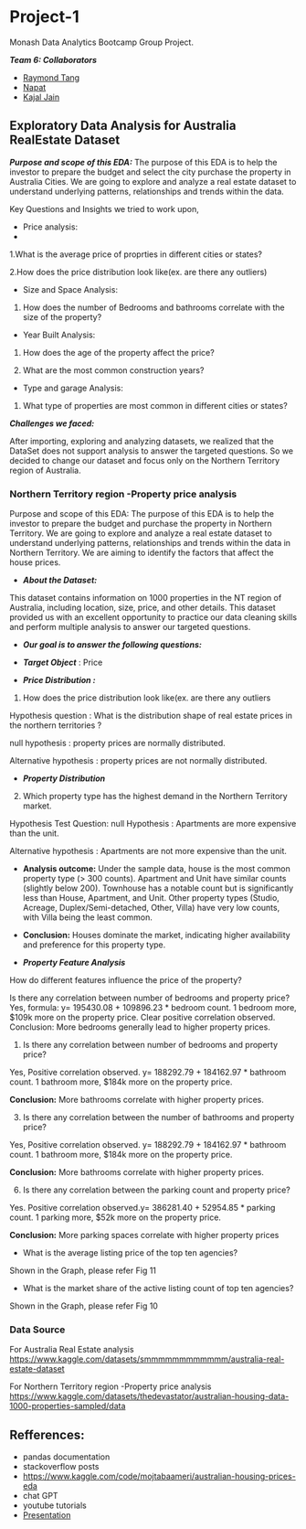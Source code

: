 # Project-1
Monash Data Analytics Bootcamp Group Project.

***Team 6: Collaborators***
+ [Raymond Tang](https://github.com/Raymond8837)
+ [Napat](https://github.com/dakhushi/Project-1-Team-6/commits?author=NVSung)
+ [Kajal Jain](https://github.com/kajalkjain)

## Exploratory Data Analysis for Australia RealEstate Dataset

***Purpose and scope of this EDA:***
The purpose of this EDA is to help the investor to prepare the budget and select the city purchase the property in Australia Cities. 
We are going to explore and analyze a real estate dataset to understand underlying patterns, relationships and trends within the data.

Key Questions and Insights we tried to work upon,

+ Price analysis:
+ 
1.What is the average price of proprties in different cities or states?

2.How does the price distribution look like(ex. are there any outliers)

+ Size and Space Analysis:
1. How does the number of Bedrooms and bathrooms correlate with the size of the property?

+ Year Built Analysis:

1. How does the age of the property affect the price?

3. What are the most common construction years?

+ Type and garage Analysis:

1. What type of properties are most common in different cities or states?

***Challenges we faced:*** 

After importing, exploring and analyzing datasets, we realized that the DataSet does not support analysis to answer the targeted questions. So we decided to change our dataset and focus only on the Northern Territory region of Australia. 

### Northern Territory region -Property price analysis

Purpose and scope of this EDA:
The purpose of this EDA is to help the investor to prepare the budget and purchase the property in Northern Territory. We are going to explore and analyze a real estate dataset to understand underlying patterns, relationships and trends within the data in Northern Territory. We are aiming to identify the factors that affect the house prices.

+ ***About the Dataset:***

This dataset contains information on 1000 properties in the NT region of Australia, including location, size, price, and other details.
This dataset provided us with an excellent opportunity to practice our data cleaning skills and perform multiple analysis to answer our targeted questions.

+ ***Our goal is to answer the following questions:***

+ ***Target Object*** : Price

+ ***Price Distribution :***

1. How does the price distribution look like(ex. are there any outliers

Hypothesis question    :  What is the distribution shape of real estate prices in the northern territories  ?

null hypothesis        : property prices are normally distributed.

Alternative hypothesis : property prices are not normally distributed.

+ ***Property Distribution***

2. Which property type has the highest demand in the Northern Territory market.

Hypothesis Test Question: null Hypothesis : Apartments are more expensive than the unit.

Alternative hypothesis : Apartments are not more expensive than the unit.

+ **Analysis outcome:**
Under the sample data, house is the most common property type (> 300 counts).
Apartment and Unit have similar counts (slightly below 200).
Townhouse has a notable count but is significantly less than House, Apartment, and Unit.
Other property types (Studio, Acreage, Duplex/Semi-detached, Other, Villa) have very low counts, with Villa being the least common.

+ **Conclusion:**
Houses dominate the market, indicating higher availability and preference for this property type.

+ ***Property Feature Analysis***

How do different features influence the price of the property?

Is there any correlation between number of bedrooms and property price?
Yes, formula: y= 195430.08 + 109896.23 * bedroom count. 1 bedroom more, $109k more on the property price. Clear positive correlation observed. Conclusion: More bedrooms generally lead to higher property prices.

1. Is there any correlation between number of bedrooms and property price?

Yes, Positive correlation observed. y= 188292.79 + 184162.97 * bathroom count. 1 bathroom more, $184k more on the property price. 

**Conclusion:** More bathrooms correlate with higher property prices.

3. Is there any correlation between the number of bathrooms and property price?

Yes, Positive correlation observed. y= 188292.79 + 184162.97 * bathroom count. 1 bathroom more, $184k more on the property price.

**Conclusion:** More bathrooms correlate with higher property prices.

6. Is there any correlation between the parking count and property price?

Yes. Positive correlation observed.y= 386281.40 + 52954.85 * parking count. 1 parking more, $52k more on the property price.

**Conclusion:** More parking spaces correlate with higher property prices

+ What is the average listing price of the top ten agencies?

Shown in the Graph, please refer Fig 11


+ What is the market share of the active listing count of top ten agencies?

Shown in the Graph, please refer Fig 10


### Data Source
For Australia Real Estate analysis
https://www.kaggle.com/datasets/smmmmmmmmmmmm/australia-real-estate-dataset

For Northern Territory region -Property price analysis
https://www.kaggle.com/datasets/thedevastator/australian-housing-data-1000-properties-sampled/data

## Refferences:
+ pandas documentation
+ stackoverflow posts
+ https://www.kaggle.com/code/mojtabaameri/australian-housing-prices-eda
+ chat GPT
+ youtube tutorials
+ [Presentation](https://www.canva.com/design/DAGKcclqCgw/PH8Jo1i9jclEd3CP5xk_OQ/edit?utm_content=DAGKcclqCgw&utm_campaign=designshare&utm_medium=link2&utm_source=sharebutton)
